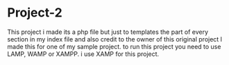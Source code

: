 # Project-2
This project i made its a php file but just to templates the part of every section in my index file and also credit to the owner of this original project I made this for one of my sample project.
to run this project you need to use LAMP, WAMP or XAMPP. i use XAMP for this project.
